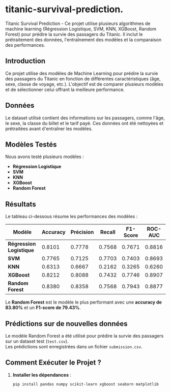 # titanic-survival-prediction.
Titanic Survival Prediction - Ce projet utilise plusieurs algorithmes de machine learning (Régression Logistique, SVM, KNN, XGBoost, Random Forest) pour prédire la survie des passagers du Titanic. Il inclut le prétraitement des données, l'entraînement des modèles et la comparaison des performances.
## Introduction
Ce projet utilise des modèles de Machine Learning pour prédire la survie des passagers du Titanic en fonction de différentes caractéristiques (âge, sexe, classe de voyage, etc.). L'objectif est de comparer plusieurs modèles et de sélectionner celui offrant la meilleure performance.
## Données
Le dataset utilisé contient des informations sur les passagers, comme l'âge, le sexe, la classe du billet et le tarif payé. Ces données ont été nettoyées et prétraitées avant d'entraîner les modèles.
## Modèles Testés
Nous avons testé plusieurs modèles :
- **Régression Logistique**
- **SVM**
- **KNN**
- **XGBoost**
- **Random Forest**
## Résultats
Le tableau ci-dessous résume les performances des modèles :

| Modèle                  | Accuracy | Précision | Recall | F1-Score | ROC-AUC |
|-------------------------|----------|-----------|--------|----------|---------|
| **Régression Logistique**  | 0.8101   | 0.7778    | 0.7568 | 0.7671   | 0.8816  |
| **SVM**                    | 0.7765   | 0.7125    | 0.7703 | 0.7403   | 0.8693  |
| **KNN**                    | 0.6313   | 0.6667    | 0.2162 | 0.3265   | 0.6260  |
| **XGBoost**                | 0.8212   | 0.8088    | 0.7432 | 0.7746   | 0.8907  |
| **Random Forest**          | 0.8380   | 0.8358    | 0.7568 | 0.7943   | 0.8877  |

Le **Random Forest** est le modèle le plus performant avec une **accuracy de 83.80%** et un **F1-score de 79.43%**.
## Prédictions sur de nouvelles données
Le modèle Random Forest a été utilisé pour prédire la survie des passagers sur un dataset test (`test.csv`).  
Les prédictions sont enregistrées dans un fichier `submission.csv`.
## Comment Exécuter le Projet ?
1. **Installer les dépendances** :
   ```bash
   pip install pandas numpy scikit-learn xgboost seaborn matplotlib
